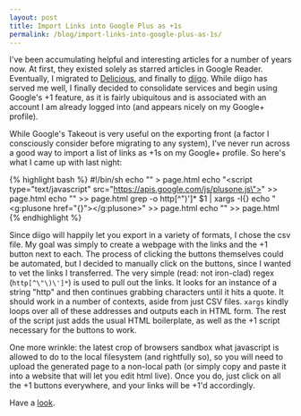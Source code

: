 ```yaml
---
layout: post
title: Import Links into Google Plus as +1s
permalink: /blog/import-links-into-google-plus-as-1s/
---
```


I've been accumulating helpful and interesting articles for a number
of years now. At first, they existed solely as starred articles in
Google Reader. Eventually, I migrated to
[Delicious](http://delicious.com/), and finally to
[diigo](http://www.diigo.com). While diigo has served me well, I
finally decided to consolidate services and begin using Google's +1
feature, as it is fairly ubiquitous and is associated with an account
I am already logged into (and appears nicely on my Google+ profile).

While Google's Takeout is very useful on the exporting front (a factor
I consciously consider before migrating to any system), I've never run
across a good way to import a list of links as +1s on my Google+
profile. So here's what I came up with last night:

{% highlight bash %}
#!/bin/sh
echo "<html><head>" > page.html
echo "<script type=\"text/javascript\" src=\"https://apis.google.com/js/plusone.js\"></script>" >> page.html
echo "</head><body>" >> page.html
grep -o http[^\"\)\']* $1 | xargs -I{} echo "<g:plusone href=\"{}\"></g:plusone>" >> page.html
echo "</body></html>" >> page.html
{% endhighlight %}

Since diigo will happily let you export in a variety of formats, I
chose the csv file. My goal was simply to create a webpage with the
links and the +1 button next to each. The process of clicking the
buttons themselves could be automated, but I decided to manually click
on the buttons, since I wanted to vet the links I transferred. The
very simple (read: not iron-clad) regex (`http[^\"\)\']*`) is used to
pull out the links. It looks for an instance of a string "http" and
then continues grabbing characters until it hits a quote. It should
work in a number of contexts, aside from just CSV files. `xargs`
kindly loops over all of these addresses and outputs each in HTML
form. The rest of the script just adds the usual HTML boilerplate, as
well as the +1 script necessary for the buttons to work.

One more wrinkle: the latest crop of browsers sandbox what javascript
is allowed to do to the local filesystem (and rightfully so), so you
will need to upload the generated page to a non-local path (or simply
copy and paste it into a website that will let you edit html
live). Once you do, just click on all the +1 buttons everywhere, and
your links will be +1'd accordingly.

Have a [look](https://plus.google.com/u/0/113712188424853568731/plusones).
